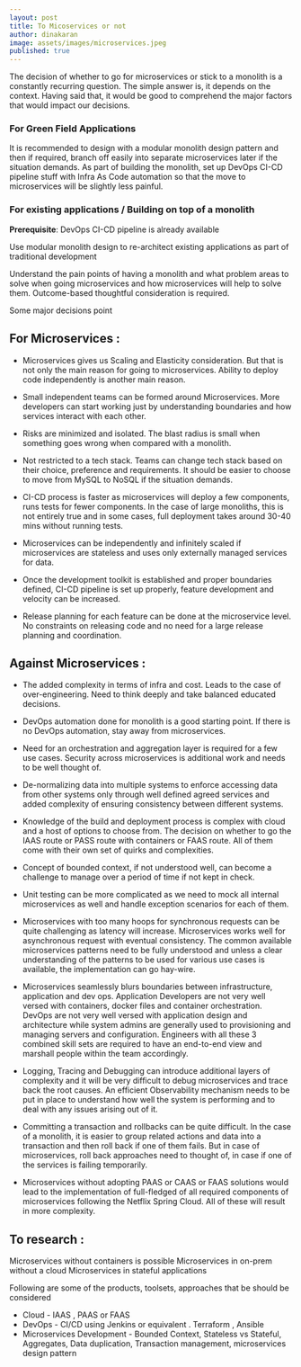 ```yaml
---
layout: post
title: To Micoservices or not
author: dinakaran
image: assets/images/microservices.jpeg
published: true
---
```


The decision of whether to go for microservices or stick to a monolith is a constantly recurring question. The simple answer is, it depends on the context. Having said that, it would be good to comprehend the major factors that would impact our decisions. 

### For Green Field Applications

It is recommended to design with a modular monolith design pattern and then if required, branch off easily into separate microservices later if the situation demands. As part of building the monolith, set up  DevOps CI-CD pipeline stuff with Infra As Code automation so that the move to microservices will be slightly less painful.


### For existing applications / Building on top of a monolith

**Prerequisite**: DevOps CI-CD pipeline is already available

Use modular monolith design to re-architect existing applications as part of traditional development 

Understand the pain points of having a monolith and what problem areas to solve when going microservices and how microservices will help to solve them. Outcome-based thoughtful consideration is required.

Some major decisions point 

## For Microservices :

- Microservices gives us Scaling and Elasticity consideration. But that is not only the main reason for going to microservices. Ability to deploy code independently is another main reason. 

- Small independent teams can be formed around Microservices. More developers can start working just by understanding boundaries and how services interact with each other. 
 
- Risks are minimized and isolated. The blast radius is small when something goes wrong when compared with a monolith.
 
- Not restricted to a tech stack. Teams can change tech stack based on their choice, preference and requirements. It should be easier to choose to move from MySQL to NoSQL if the situation demands. 
- CI-CD process is faster as microservices will deploy a few components, runs tests for fewer components. In the case of large monoliths, this is not entirely true and in some cases, full deployment takes around 30-40 mins without running tests. 
  
- Microservices can be independently and infinitely scaled if microservices are stateless and uses only externally managed services for data.  

- Once the development toolkit is established and proper boundaries defined, CI-CD pipeline is set up properly, feature development and velocity can be increased. 
 
- Release planning for each feature can be done at the microservice level. No constraints on releasing code and no need for a large release planning and coordination.


  

## Against Microservices : 


- The added complexity in terms of infra and cost. Leads to the case of over-engineering. Need to think deeply and take balanced educated decisions.
 
- DevOps automation done for monolith is a good starting point. If there is no DevOps automation, stay away from microservices.
 
- Need for an orchestration and aggregation layer is required for a few use cases.  Security across microservices is additional work and needs to be well thought of. 
 
- De-normalizing data into multiple systems to enforce accessing data from other systems only through well defined agreed services and added complexity of ensuring consistency between different systems. 
 
-  Knowledge of the build and deployment process is complex with cloud and a host of options to choose from. The decision on whether to go the IAAS route or PASS route with containers or FAAS route. All of them come with their own set of quirks and complexities.   
 
- Concept of bounded context, if not understood well, can become a challenge to manage over a period of time if not kept in check. 
 
- Unit testing can be more complicated as we need to mock all internal microservices as well and handle exception scenarios for each of them.  
 
- Microservices with too many hoops for synchronous requests can be quite challenging as latency will increase. Microservices works well for asynchronous request with eventual consistency. The common available microservices patterns need to be fully understood and unless a clear understanding of the patterns to be used for various use cases is available, the implementation can go hay-wire.  
 
- Microservices seamlessly blurs boundaries between infrastructure, application and dev ops.  Application Developers are not very well versed with containers, docker files and container orchestration. DevOps are not very well versed with application design and architecture while system admins are generally used to provisioning and managing servers and configuration. Engineers with all these 3 combined skill sets are required to have an end-to-end view and marshall people within the team accordingly.  
 
- Logging, Tracing and Debugging can introduce additional layers of complexity and it will be very difficult to debug microservices and trace back the root causes. An efficient Observability mechanism needs to be put in place to understand how well the system is performing and to deal with any issues arising out of it.   
 
- Committing a transaction and rollbacks can be quite difficult. In the case of a monolith, it is easier to group related actions and data into a transaction and then roll back if one of them fails. But in case of microservices, roll back approaches need to thought of, in case if one of the services is failing temporarily. 

- Microservices without adopting PAAS or CAAS or FAAS solutions would lead to the implementation of full-fledged of all required components of microservices following the Netflix Spring Cloud. All of these will result in more complexity.


## To research : 

Microservices without containers is possible 
Microservices in on-prem without a cloud 
Microservices in stateful applications


Following are some of the products, toolsets, approaches that be should be considered 

- Cloud -  IAAS ,  PAAS or FAAS   
- DevOps  - CI/CD using Jenkins or equivalent . Terraform , Ansible 
- Microservices Development - Bounded Context, Stateless vs Stateful, Aggregates, Data duplication, Transaction management, microservices design pattern

